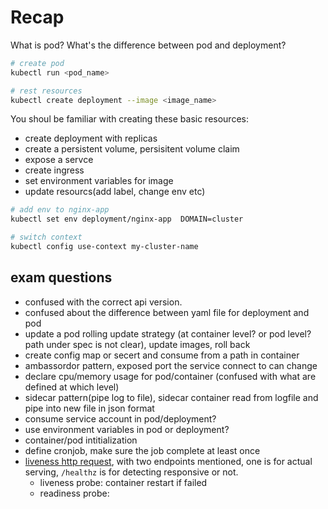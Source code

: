 # Recap

What is pod? What's the difference between pod and deployment?

```bash
# create pod
kubectl run <pod_name>

# rest resources
kubectl create deployment --image <image_name>
```

You shoul be familiar with creating these basic resources:

- create deployment with replicas
- create a persistent volume, persisitent volume claim
- expose a servce 
- create ingress
- set environment variables for image
- update resourcs(add label, change env etc)

```bash
# add env to nginx-app
kubectl set env deployment/nginx-app  DOMAIN=cluster

# switch context
kubectl config use-context my-cluster-name

```

## exam questions 

- confused with the correct api version.
- confused about the difference between yaml file for deployment and pod
- update a pod rolling update strategy (at container level? or pod level? path under spec is not clear), update images, roll back
- create config map or secert and consume from a path in container
- ambassordor pattern, exposed port the service connect to can change
- declare cpu/memory usage for pod/container (confused with what are defined at which level)
- sidecar pattern(pipe log to file), sidecar container read from logfile and pipe into new file in json format
- consume service account in pod/deployment? 
- use environment variables in pod or deployment? 
- container/pod intitialization
- define cronjob, make sure the job complete at least once
- [liveness http request](https://kubernetes.io/docs/tasks/configure-pod-container/configure-liveness-readiness-startup-probes/#define-a-liveness-http-request), with two endpoints mentioned, one is for actual serving, `/healthz` is for detecting responsive or not.
     - liveness probe: container restart if failed
     - readiness probe: 